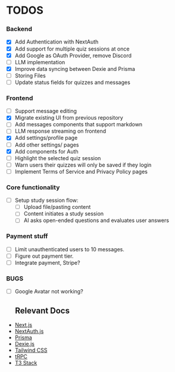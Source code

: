 
# TODOS

### Backend
- [x] Add Authentication with NextAuth
- [x] Add support for multiple quiz sessions at once
- [x] Add Google as OAuth Provider, remove Discord
- [ ] LLM implementation
- [x] Improve data syncing between Dexie and Prisma
- [ ] Storing Files
- [ ] Update status fields for quizzes and messages

### Frontend
- [ ] Support message editing
- [x] Migrate existing UI from previous repository
- [ ] Add messages components that support markdown
- [ ] LLM response streaming on frontend
- [x] Add settings/profile page
- [ ] Add other settings/ pages
- [x] Add components for Auth
- [ ] Highlight the selected quiz session
- [ ] Warn users their quizzes will only be saved if they login
- [ ] Implement Terms of Service and Privacy Policy pages

### Core functionality
- [ ] Setup study session flow:
  - [ ] Upload file/pasting content
  - [ ] Content initiates a study session
  - [ ] AI asks open-ended questions and evaluates user answers

### Payment stuff
- [ ] Limit unauthenticated users to 10 messages.
- [ ] Figure out payment tier.
- [ ] Integrate payment, Stripe?

### BUGS
- [ ] Google Avatar not working?

  ## Relevant Docs
- [Next.js](https://nextjs.org)
- [NextAuth.js](https://next-auth.js.org)
- [Prisma](https://prisma.io)
- [Dexie.js](https://dexie.org/docs/)
- [Tailwind CSS](https://tailwindcss.com)
- [tRPC](https://trpc.io)
- [T3 Stack](https://create.t3.gg/)